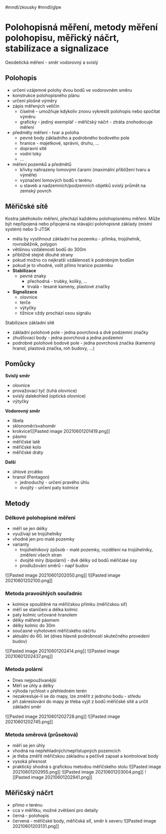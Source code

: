 #mndl/zkousky #mndl/glpe
# Polohopisná měření, metody měření polohopisu, měřický náčrt, stabilizace a signalizace

Geodetická měření - směr vodorovný a svislý

## Polohopis

- určení vzájemné polohy dvou bodů ve vodorovném směru
- konstrukce polohopisného plánu
- určení plošné výměry
- zápis měřených veličin 
	- číselně - umožňuje kdykoliv znovu vykreslit polohopis nebo spočítat výměru
	- graficky - jediný exemplář - měřičský náčrt - ztráta znohodocuje měření
- předměty měření - tvar a poloha
	- pevné body základního a podrobného bodového pole
	- hranice - majetkové, správni, druhu, ...
	- dopravní sítě
	- vodní toky
	- ...
- měření pozemků a předmětů
	- křivky nahrazeny lomovými čarami (maximální přiblížení tvaru a výměře)
	- vyznačení lomových bodů v terénu
	- u staveb a nadzemních/podzemních objetků svislý průmět na zemský povrch

## Měřičské sítě
Kostra jakéhokoliv měření, přechází každému polohopisnému měření. Může být nepřipojená nebo připojená na stávající polohopisné základy (místní systém) nebo S-JTSK
- měla by vystihnout základní tva pozemku - přímka, trojúhelník, rovnoběžník, polygon
- většinou vzdálenosti bodů do 300m
- přibližně stejně dlouhé strany
- pokud možno co nejkratší vzdálenosti k podrobným bodům
- pokud je to vhodné, volit přímo hranice pozemku
- **Stabilizace**
	- pevné znaky
		- přechodná - trubky, kolíky, ...
		- trvalá - tesané kameny, plastové značky
- **Signalizace**
	- olovnice
	- terče
	- výtyčky
	- tížnice vždy prochází osou signálu

Stabilizace základní sítě
- základní polohové pole - jedna povrchová a dvě podzemní značky
- zhušťovací body - jedna povrchová a jedna podzemní
- podrobné polohové bodové pole - jedna povrchová značka (kamenný hranol, plastová značka, roh budovy, ...)

## Pomůcky

**Svislý směr**
- olovnice
- provažovací tyč (tuhá olovnice)
- svislý dalekohled (optická olovnice)
- výtyčky

**Vodorovný směr**
- libela
- sklonoměr/svahoměr
- krokvice![[Pasted image 20210601201419.png]]
- pásmo
- měřičské latě
- měřičské kolo
- měřičské dráty

**Další**
- úhlové zrcátko
- hranol (Pentagon)
	- jednoduchý - určení pravého úhlu
	- dvojitý - určení paty kolmice


## Metody

### Délkové polohopisné měření
- měří se jen délky
- využívají se trojúhelníky
- vhodné jen pro malé pozemky
- varianty
	- trojúhelníkový způsob - malé pozemky, rozdělení na trojúhelníky, změření všech stran
	- dvojité míry (bipolární) - dvě délky od bodů měřičské osy
	- prodlužování směrů - např budov

![[Pasted image 20210601202050.png]] ![[Pasted image 20210601202100.png]]

### Metoda pravoúhlých souřadnic
- kolmice spouštěné na měřičskou přímku (měřičskou síť)
- měří se staničení a délka kolmic
- paty kolmic určované hranolem
- délky měřené pásmem
- délky kolmic do 30m
- současné vyhotovení měřičského náčrtu
- aktuální do 60. let (dnes hlavně podrobnosti skutečného provedení budov)

![[Pasted image 20210601202414.png]] ![[Pasted image 20210601202437.png]]

### Metoda polární
- Dnes nejpoužívanější
- Měří se úhly a délky
- výhoda rychlost v přehledném terén
- nezakresluje-li se do mapy, lze změřit z jednoho bodu - středu
- při zakreslování do mapy je třeba vyjít z bodů měřičské sítě a určit základní směr

![[Pasted image 20210601202728.png]] ![[Pasted image 20210601202745.png]]

### Metoda směrová (průseková)
- měří se jen úhly
- vhodná na nepřehladných/nepřístupných pozemcích
- je třeba změřit měřičskou základnu a pečlivě zapsat a kontrolovat body
- vysoká přesnost
- praktický shodná s grafickou metodou měřičského stolu
![[Pasted image 20210601202955.png]] ![[Pasted image 20210601203004.png]] ![[Pasted image 20210601202941.png]] 

## Měřičský náčrt
- přímo v terénu
- cca v měřítku, možné zvětšení pro detaily
- černá - polohopis
- červená - měřičské body, měřičská síť, směr k severu
![[Pasted image 20210601203131.png]]



